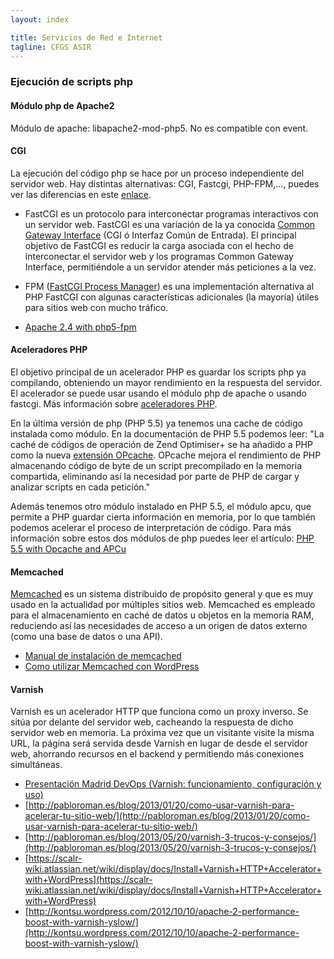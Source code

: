 ```yaml
---
layout: index

title: Servicios de Red e Internet
tagline: CFGS ASIR
---
```


### Ejecución de scripts php

#### Módulo php de Apache2

Módulo de apache: libapache2-mod-php5. No es compatible con event.

#### CGI

La ejecución del código php se hace por un proceso independiente del servidor web. Hay distintas alternativas: CGI, Fastcgi, PHP-FPM,..., puedes ver las diferencias en este [enlace](http://serverfault.com/questions/645755/differences-and-dis-advanages-between-fast-cgi-cgi-mod-php-suphp-php-fpm).

* FastCGI es un protocolo para interconectar programas interactivos con un servidor web. FastCGI es una variación de la ya conocida [Common Gateway Interface](http://es.wikipedia.org/wiki/Common_Gateway_Interface) (CGI ó Interfaz Común de Entrada). El principal objetivo de FastCGI es reducir la carga asociada con el hecho de interconectar el servidor web y los programas Common Gateway Interface, permitiéndole a un servidor atender más peticiones a la vez.
* FPM ([FastCGI Process Manager](http://php.net/manual/es/install.fpm.php)) es una implementación alternativa al PHP FastCGI con algunas características adicionales (la mayoría) útiles para sitios web con mucho tráfico. 

* [Apache 2.4 with php5-fpm](https://www.digitalocean.com/community/questions/apache-2-4-with-php5-fpm)

#### Aceleradores PHP

El objetivo principal de un acelerador PHP es guardar los scripts php ya compilando, obteniendo un mayor rendimiento en la respuesta del servidor. El acelerador se puede usar usando el módulo php de apache o usando fastcgi. Más información sobre [aceleradores PHP](http://www.maestrosdelweb.com/aceleradores-de-php/).

En la última versión de php (PHP 5.5) ya tenemos una cache de código instalada como módulo. En la documentación de PHP 5.5 podemos leer: "La caché de códigos de operación de Zend Optimiser+ se ha añadido a PHP como la nueva [extensión OPcache](http://php.net/manual/es/book.opcache.php). OPcache mejora el rendimiento de PHP almacenando código de byte de un script precompilado en la memoria compartida, eliminando así la necesidad por parte de PHP de cargar y analizar scripts en cada petición."

Además tenemos otro módulo instalado en PHP 5.5, el módulo apcu, que permite a PHP guardar cierta información en memoria, por lo que también podemos acelerar el proceso de interpretación de código. Para más información sobre estos dos módulos de php puedes leer el artículo: [PHP 5.5 with Opcache and APCu](http://jessesnet.com/development-notes/2014/php-55-opcache-apcu/)

#### Memcached

[Memcached](http://memcached.org/) es un sistema distribuido de propósito general y que es muy usado en la actualidad por múltiples sitios web. Memcached es empleado para el almacenamiento en caché de datos u objetos en la memoria RAM, reduciendo así las necesidades de acceso a un origen de datos externo (como una base de datos o una API).

* [Manual de instalación de memcached](http://www.pontikis.net/blog/install-memcached-php-debian)
* [Como utilizar Memcached con WordPress](https://raiolanetworks.es/blog/como-utilizar-memcached-con-wordpress/)

#### Varnish

Varnish es un acelerador HTTP que funciona como un proxy inverso. Se sitúa por delante del servidor web, cacheando la respuesta de dicho servidor web en memoria. La próxima vez que un visitante visite la misma URL, la página será servida desde Varnish en lugar de desde el servidor web, ahorrando recursos en el backend y permitiendo más conexiones simultáneas.

* [Presentación Madrid DevOps (Varnish: funcionamiento, configuración y uso)](http://www.youtube.com/watch?v=A5poVWqjJrs)
* [http://pabloroman.es/blog/2013/01/20/como-usar-varnish-para-acelerar-tu-sitio-web/](http://pabloroman.es/blog/2013/01/20/como-usar-varnish-para-acelerar-tu-sitio-web/)
* [http://pabloroman.es/blog/2013/05/20/varnish-3-trucos-y-consejos/](http://pabloroman.es/blog/2013/05/20/varnish-3-trucos-y-consejos/)
* [https://scalr-wiki.atlassian.net/wiki/display/docs/Install+Varnish+HTTP+Accelerator+with+WordPress](https://scalr-wiki.atlassian.net/wiki/display/docs/Install+Varnish+HTTP+Accelerator+with+WordPress)
* [http://kontsu.wordpress.com/2012/10/10/apache-2-performance-boost-with-varnish-yslow/](http://kontsu.wordpress.com/2012/10/10/apache-2-performance-boost-with-varnish-yslow/)
